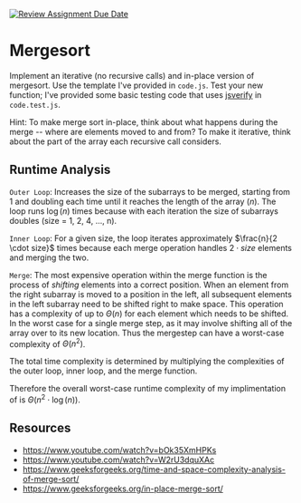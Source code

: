 [![Review Assignment Due Date](https://classroom.github.com/assets/deadline-readme-button-24ddc0f5d75046c5622901739e7c5dd533143b0c8e959d652212380cedb1ea36.svg)](https://classroom.github.com/a/1uurLsu5)

# Mergesort

Implement an iterative (no recursive calls) and in-place version of mergesort.
Use the template I've provided in `code.js`. Test your new function; I've
provided some basic testing code that uses
[jsverify](https://jsverify.github.io/) in `code.test.js`.

Hint: To make merge sort in-place, think about what happens during the merge --
where are elements moved to and from? To make it iterative, think about the
part of the array each recursive call considers.

## Runtime Analysis

`Outer Loop`:
Increases the size of the subarrays to be merged, starting from 1 and doubling each time until it reaches the length of the array ($n$). The loop runs $\log(n)$ times because with each iteration the size of subarrays doubles (size = 1, 2, 4, ..., n).

`Inner Loop`:
For a given size, the loop iterates approximately $\frac{n}{2 \cdot size}$ times because each merge operation handles $2 \cdot size$ elements and merging the two.

`Merge`:
The most expensive operation within the merge function is the process of _shifting_ elements into a correct position. When an element from the right subarray is moved to a position in the left, all subsequent elements in the left subarray need to be shifted right to make space. This operation has a complexity of up to $\Theta(n)$ for each element which needs to be shifted. In the worst case for a single merge step, as it may involve shifting all of the array over to its new location. Thus the mergestep can have a worst-case complexity of $\Theta(n^2)$.

The total time complexity is determined by multiplying the complexities of the outer loop, inner loop, and the merge function.

Therefore the overall worst-case runtime complexity of my implimentation of is $\Theta(n^2 \cdot \log(n))$.

## Resources

- https://www.youtube.com/watch?v=bOk35XmHPKs
- https://www.youtube.com/watch?v=W2rU3dquXAc
- https://www.geeksforgeeks.org/time-and-space-complexity-analysis-of-merge-sort/
- https://www.geeksforgeeks.org/in-place-merge-sort/
